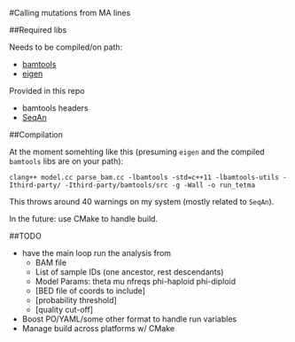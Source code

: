 #Calling mutations from MA lines


##Required libs

Needs to be compiled/on path:
* [bamtools](https://github.com/pezmaster31/bamtools)
* [eigen](http://eigen.tuxfamily.org/index.php?title=Main_Page)

Provided in this repo
* bamtools headers        
* [SeqAn](https://www.seqan.de/)

##Compilation

At the moment somehting like this (presuming `eigen` and the compiled `bamtools`
libs are on your path):

`clang++ model.cc parse_bam.cc -lbamtools -std=c++11 -lbamtools-utils -Ithird-party/ -Ithird-party/bamtools/src -g -Wall -o run_tetma`

This throws around 40 warnings on my system (mostly related to `SeqAn`).

In the future: use CMake to handle build.

##TODO
* have the main loop run the analysis from
    * BAM file
    * List of sample IDs (one ancestor, rest descendants)
    * Model Params:
        theta
        mu
        nfreqs
        phi-haploid
        phi-diploid
    * [BED file of coords to include]
    * [probability threshold]
    * [quality cut-off]
* Boost PO/YAML/some other format to handle run variables
* Manage build across platforms w/ CMake
